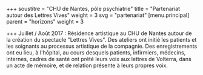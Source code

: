 +++
soustitre = "CHU de Nantes, pôle psychiatrie"
title = "Partenariat autour des Lettres Vives"
weight = 3
svg = "partenariat"
[menu.principal]
parent = "horizons"
weight = 3

+++
Juillet / Août 2017 : Résidence artistique au CHU de Nantes autour de la création du spectacle "Lettres Vives". Des ateliers ont initié les patients et les soignants au processus artistique de la compagnie. Des enregistrements ont eu lieu, à l'hôpital, au cours desquels patients, infirmiers, médecins, internes, cadres de santé ont prêté leurs voix aux lettres de Volterra, dans un acte de mémoire, et de relation présente à leurs propres voix.